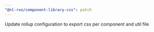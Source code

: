```yaml
---
"@nl-rvo/component-library-css": patch
---
```


Update rollup configuration to export css per component and util file
